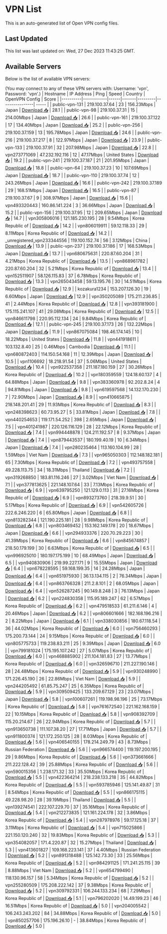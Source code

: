 # VPN List

This is an auto-generated list of Open VPN config files.

## Last Updated

This list was last updated on: Wed, 27 Dec 2023 11:43:25 GMT.

## Available Servers

Below is the list of available VPN servers:

(You may connect to any of these VPN servers with: Username: 'vpn', Password: 'vpn'.)
| Hostname | IP Address | Ping | Speed | Country | OpenVPN Config | Score |
|----------|------------|------|-------|---------|----------------| ----- |
| public-vpn-131 | 219.100.37.64 | 23 | 156.23Mbps | Japan | [Download 📥](./configs/server_0_JP.ovpn) | 28.1 |
| public-vpn-98 | 219.100.37.31 | 15 | 214.00Mbps | Japan | [Download 📥](./configs/server_1_JP.ovpn) | 26.6 |
| public-vpn-161 | 219.100.37.122 | 17 | 134.40Mbps | Japan | [Download 📥](./configs/server_2_JP.ovpn) | 25.2 |
| public-vpn-256 | 219.100.37.159 | 13 | 195.78Mbps | Japan | [Download 📥](./configs/server_3_JP.ovpn) | 24.6 |
| public-vpn-216 | 219.100.37.217 | 8 | 122.97Mbps | Japan | [Download 📥](./configs/server_4_JP.ovpn) | 23.9 |
| public-vpn-133 | 219.100.37.91 | 32 | 207.98Mbps | Japan | [Download 📥](./configs/server_5_JP.ovpn) | 22.8 |
| vpn273771069 | 47.232.192.116 | 12 | 47.17Mbps | United States | [Download 📥](./configs/server_6_US.ovpn) | 19.2 |
| public-vpn-241 | 219.100.37.187 | 21 | 201.95Mbps | Japan | [Download 📥](./configs/server_7_JP.ovpn) | 18.8 |
| public-vpn-64 | 219.100.37.23 | 10 | 107.69Mbps | Japan | [Download 📥](./configs/server_8_JP.ovpn) | 18.7 |
| public-vpn-110 | 219.100.37.74 | 12 | 243.26Mbps | Japan | [Download 📥](./configs/server_9_JP.ovpn) | 16.6 |
| public-vpn-242 | 219.100.37.189 | 29 | 168.51Mbps | Japan | [Download 📥](./configs/server_10_JP.ovpn) | 16.5 |
| public-vpn-87 | 219.100.37.67 | 9 | 308.97Mbps | Japan | [Download 📥](./configs/server_11_JP.ovpn) | 15.6 |
| vpn493320443 | 160.86.141.224 | 3 | 36.66Mbps | Japan | [Download 📥](./configs/server_12_JP.ovpn) | 15.2 |
| public-vpn-156 | 219.100.37.95 | 12 | 209.65Mbps | Japan | [Download 📥](./configs/server_13_JP.ovpn) | 14.7 |
| vpn305806016 | 121.185.230.195 | 28 | 9.54Mbps | Korea Republic of | [Download 📥](./configs/server_14_KR.ovpn) | 14.2 |
| vpn806019911 | 59.12.118.33 | 29 | 8.11Mbps | Korea Republic of | [Download 📥](./configs/server_15_KR.ovpn) | 14.2 |
| _unregistered_vpn233344556 | 119.100.152.74 | 56 | 3.12Mbps | China | [Download 📥](./configs/server_16_CN.ovpn) | 13.9 |
| public-vpn-237 | 219.100.37.186 | 17 | 168.53Mbps | Japan | [Download 📥](./configs/server_17_JP.ovpn) | 13.7 |
| vpn680675631 | 220.87.60.204 | 31 | 4.21Mbps | Korea Republic of | [Download 📥](./configs/server_18_KR.ovpn) | 13.5 |
| vpn868961782 | 220.87.60.204 | 32 | 5.21Mbps | Korea Republic of | [Download 📥](./configs/server_19_KR.ovpn) | 13.4 |
| vpn152511907 | 58.126.115.83 | 37 | 6.78Mbps | Korea Republic of | [Download 📥](./configs/server_20_KR.ovpn) | 13.3 |
| vpn265043458 | 59.13.195.76 | 30 | 14.51Mbps | Korea Republic of | [Download 📥](./configs/server_21_KR.ovpn) | 12.9 |
| kozakura1234 | 153.207.126.30 | 19 | 6.60Mbps | Japan | [Download 📥](./configs/server_22_JP.ovpn) | 12.9 |
| vpn350205089 | 175.211.236.85 | 41 | 2.44Mbps | Korea Republic of | [Download 📥](./configs/server_23_KR.ovpn) | 12.8 |
| vpn393181900 | 175.115.241.107 | 41 | 29.08Mbps | Korea Republic of | [Download 📥](./configs/server_24_KR.ovpn) | 12.5 |
| vpn846611798 | 220.95.112.134 | 24 | 9.84Mbps | Korea Republic of | [Download 📥](./configs/server_25_KR.ovpn) | 12.1 |
| public-vpn-245 | 219.100.37.173 | 26 | 132.22Mbps | Japan | [Download 📥](./configs/server_26_JP.ovpn) | 11.9 |
| vpn867075084 | 198.46.174.145 | 10 | 18.22Mbps | United States | [Download 📥](./configs/server_27_US.ovpn) | 11.8 |
| vpn441918611 | 103.132.8.40 | 25 | 0.46Mbps | Cambodia | [Download 📥](./configs/server_28_KH.ovpn) | 11.1 |
| vpn680872403 | 114.150.54.168 | 11 | 12.39Mbps | Japan | [Download 📥](./configs/server_29_JP.ovpn) | 10.5 |
| vpn1106692 | 18.218.91.54 | 37 | 5.06Mbps | United States | [Download 📥](./configs/server_30_US.ovpn) | 10.4 |
| vpn922537358 | 211.187.180.159 | 27 | 30.26Mbps | Korea Republic of | [Download 📥](./configs/server_31_KR.ovpn) | 10.2 |
| vpn180359559 | 124.18.60.137 | 4 | 64.88Mbps | Japan | [Download 📥](./configs/server_32_JP.ovpn) | 9.8 |
| vpn383360978 | 92.202.8.24 | 4 | 94.81Mbps | Japan | [Download 📥](./configs/server_33_JP.ovpn) | 9.8 |
| vpn619597568 | 14.132.170.230 | 7 | 72.90Mbps | Japan | [Download 📥](./configs/server_34_JP.ovpn) | 8.9 |
| vpn410665875 | 218.148.201.41 | 29 | 11.93Mbps | Korea Republic of | [Download 📥](./configs/server_35_KR.ovpn) | 8.3 |
| vpn248398623 | 60.73.95.27 | 5 | 33.81Mbps | Japan | [Download 📥](./configs/server_36_JP.ovpn) | 7.8 |
| vpn440254653 | 119.171.54.252 | 398 | 2.65Mbps | Japan | [Download 📥](./configs/server_37_JP.ovpn) | 7.5 |
| vpn401241987 | 220.126.116.129 | 28 | 22.12Mbps | Korea Republic of | [Download 📥](./configs/server_38_KR.ovpn) | 7.4 |
| vpn994448878 | 124.211.192.57 | 8 | 9.37Mbps | Japan | [Download 📥](./configs/server_39_JP.ovpn) | 7.4 |
| vpn879443537 | 180.199.40.19 | 10 | 6.34Mbps | Japan | [Download 📥](./configs/server_40_JP.ovpn) | 7.4 |
| vpn280235464 | 113.160.104.99 | 28 | 1.59Mbps | Viet Nam | [Download 📥](./configs/server_41_VN.ovpn) | 7.3 |
| vpn965050303 | 112.148.182.181 | 65 | 7.30Mbps | Korea Republic of | [Download 📥](./configs/server_42_KR.ovpn) | 7.2 |
| vpn493757558 | 49.228.113.75 | 34 | 18.31Mbps | Thailand | [Download 📥](./configs/server_43_TH.ovpn) | 7.2 |
| vpn319268850 | 183.81.116.246 | 27 | 3.02Mbps | Viet Nam | [Download 📥](./configs/server_44_VN.ovpn) | 7.1 |
| vpn377813625 | 221.148.107.64 | 33 | 7.13Mbps | Korea Republic of | [Download 📥](./configs/server_45_KR.ovpn) | 6.9 |
| vpn639795250 | 121.129.0.113 | 31 | 27.16Mbps | Korea Republic of | [Download 📥](./configs/server_46_KR.ovpn) | 6.9 |
| vpn893273760 | 218.39.9.51 | 30 | 5.17Mbps | Korea Republic of | [Download 📥](./configs/server_47_KR.ovpn) | 6.9 |
| vpn542605726 | 222.6.246.220 | 6 | 65.80Mbps | Japan | [Download 📥](./configs/server_48_JP.ovpn) | 6.8 |
| vpn813282344 | 121.190.225.181 | 28 | 9.98Mbps | Korea Republic of | [Download 📥](./configs/server_49_KR.ovpn) | 6.8 |
| vpn803469452 | 153.162.149.178 | 20 | 18.67Mbps | Japan | [Download 📥](./configs/server_50_JP.ovpn) | 6.6 |
| vpn294933376 | 220.70.29.223 | 30 | 41.39Mbps | Korea Republic of | [Download 📥](./configs/server_51_KR.ovpn) | 6.6 |
| vpn845674857 | 218.50.179.199 | 30 | 6.63Mbps | Korea Republic of | [Download 📥](./configs/server_52_KR.ovpn) | 6.5 |
| vpn996925010 | 180.197.175.199 | 10 | 68.49Mbps | Japan | [Download 📥](./configs/server_53_JP.ovpn) | 6.5 |
| vpn940830906 | 219.99.227.171 | 9 | 15.55Mbps | Japan | [Download 📥](./configs/server_54_JP.ovpn) | 6.4 |
| vpn678228595 | 59.168.199.35 | 14 | 24.28Mbps | Japan | [Download 📥](./configs/server_55_JP.ovpn) | 6.4 |
| vpn651975930 | 36.13.134.115 | 2 | 76.34Mbps | Japan | [Download 📥](./configs/server_56_JP.ovpn) | 6.4 |
| vpn863766328 | 211.2.8.101 | 2 | 68.05Mbps | Japan | [Download 📥](./configs/server_57_JP.ovpn) | 6.4 |
| vpn526287245 | 90.149.8.248 | 3 | 76.13Mbps | Japan | [Download 📥](./configs/server_58_JP.ovpn) | 6.2 |
| vpn224830358 | 115.95.189.247 | 62 | 6.57Mbps | Korea Republic of | [Download 📥](./configs/server_59_KR.ovpn) | 6.2 |
| vpn479518533 | 61.211.6.146 | 4 | 20.46Mbps | Japan | [Download 📥](./configs/server_60_JP.ovpn) | 6.2 |
| vpn806601666 | 182.168.196.216 | 2 | 8.22Mbps | Japan | [Download 📥](./configs/server_61_JP.ovpn) | 6.1 |
| vpn338030856 | 180.67.118.54 | 36 | 44.02Mbps | Korea Republic of | [Download 📥](./configs/server_62_KR.ovpn) | 6.0 |
| vpn756460293 | 175.200.73.144 | 24 | 9.15Mbps | Korea Republic of | [Download 📥](./configs/server_63_KR.ovpn) | 6.0 |
| vpn805775733 | 119.238.83.211 | 25 | 9.39Mbps | Japan | [Download 📥](./configs/server_64_JP.ovpn) | 6.0 |
| vpn799181024 | 175.195.107.242 | 27 | 5.07Mbps | Korea Republic of | [Download 📥](./configs/server_65_KR.ovpn) | 6.0 |
| vpn468885902 | 211.104.181.83 | 27 | 13.77Mbps | Korea Republic of | [Download 📥](./configs/server_66_KR.ovpn) | 6.0 |
| vpn326596710 | 211.227.190.146 | 28 | 24.48Mbps | Korea Republic of | [Download 📥](./configs/server_67_KR.ovpn) | 5.9 |
| vpn930248990 | 171.226.45.190 | 26 | 22.86Mbps | Viet Nam | [Download 📥](./configs/server_68_VN.ovpn) | 5.9 |
| vpn244205492 | 61.85.75.247 | 25 | 6.35Mbps | Korea Republic of | [Download 📥](./configs/server_69_KR.ovpn) | 5.9 |
| vpn309509425 | 133.209.67.129 | 23 | 23.07Mbps | Japan | [Download 📥](./configs/server_70_JP.ovpn) | 5.8 |
| vpn100607261 | 119.198.98.196 | 25 | 73.17Mbps | Korea Republic of | [Download 📥](./configs/server_71_KR.ovpn) | 5.8 |
| vpn761672540 | 221.162.168.159 | 22 | 10.15Mbps | Korea Republic of | [Download 📥](./configs/server_72_KR.ovpn) | 5.8 |
| vpn908392709 | 115.20.214.67 | 26 | 22.94Mbps | Korea Republic of | [Download 📥](./configs/server_73_KR.ovpn) | 5.7 |
| vpn913650738 | 111.107.38.20 | 27 | 17.71Mbps | Japan | [Download 📥](./configs/server_74_JP.ovpn) | 5.7 |
| vpn911800374 | 121.172.250.125 | 28 | 8.03Mbps | Korea Republic of | [Download 📥](./configs/server_75_KR.ovpn) | 5.6 |
| vpn406540155 | 178.214.249.79 | 43 | 8.73Mbps | Russian Federation | [Download 📥](./configs/server_76_RU.ovpn) | 5.6 |
| vpn966574400 | 119.197.200.195 | 29 | 9.86Mbps | Korea Republic of | [Download 📥](./configs/server_77_KR.ovpn) | 5.6 |
| vpn373661666 | 211.222.128.42 | 39 | 25.88Mbps | Korea Republic of | [Download 📥](./configs/server_78_KR.ovpn) | 5.6 |
| vpn590015356 | 1.238.171.32 | 33 | 35.50Mbps | Korea Republic of | [Download 📥](./configs/server_79_KR.ovpn) | 5.5 |
| vpn422364214 | 218.238.133.218 | 35 | 44.82Mbps | Korea Republic of | [Download 📥](./configs/server_80_KR.ovpn) | 5.5 |
| vpn593785946 | 125.141.49.87 | 31 | 8.54Mbps | Korea Republic of | [Download 📥](./configs/server_81_KR.ovpn) | 5.5 |
| vpn866175115 | 49.228.98.20 | 28 | 39.19Mbps | Thailand | [Download 📥](./configs/server_82_TH.ovpn) | 5.5 |
| vpn139274541 | 222.107.229.70 | 37 | 35.16Mbps | Korea Republic of | [Download 📥](./configs/server_83_KR.ovpn) | 5.4 |
| vpn212273835 | 121.161.224.178 | 32 | 3.86Mbps | Korea Republic of | [Download 📥](./configs/server_84_KR.ovpn) | 5.4 |
| vpn287978976 | 59.17.125.18 | 37 | 3.11Mbps | Korea Republic of | [Download 📥](./configs/server_85_KR.ovpn) | 5.4 |
| vpn715025866 | 221.150.120.240 | 32 | 19.83Mbps | Korea Republic of | [Download 📥](./configs/server_86_KR.ovpn) | 5.3 |
| vpn354082057 | 171.4.220.87 | 32 | 15.27Mbps | Thailand | [Download 📥](./configs/server_87_TH.ovpn) | 5.3 |
| vpn413601827 | 109.168.223.141 | 37 | 4.40Mbps | Russian Federation | [Download 📥](./configs/server_88_RU.ovpn) | 5.2 |
| vpn891318488 | 125.142.73.30 | 33 | 25.56Mbps | Korea Republic of | [Download 📥](./configs/server_89_KR.ovpn) | 5.2 |
| vpn984291125 | 171.241.25.115 | 39 | 8.88Mbps | Viet Nam | [Download 📥](./configs/server_90_VN.ovpn) | 5.2 |
| vpn654799490 | 118.130.96.157 | 58 | 5.34Mbps | Korea Republic of | [Download 📥](./configs/server_91_KR.ovpn) | 5.2 |
| vpn255280509 | 175.208.222.142 | 37 | 9.38Mbps | Korea Republic of | [Download 📥](./configs/server_92_KR.ovpn) | 5.2 |
| vpn309792331 | 106.244.133.234 | 68 | 7.29Mbps | Korea Republic of | [Download 📥](./configs/server_93_KR.ovpn) | 5.1 |
| vpn796202020 | 14.49.199.23 | 46 | 16.51Mbps | Korea Republic of | [Download 📥](./configs/server_94_KR.ovpn) | 5.0 |
| vpn204005542 | 106.243.243.202 | 84 | 34.88Mbps | Korea Republic of | [Download 📥](./configs/server_95_KR.ovpn) | 5.0 |
| vpn850257706 | 175.196.26.10 | - | 38.84Mbps | Korea Republic of | [Download 📥](./configs/server_96_KR.ovpn) | 5.0 |
